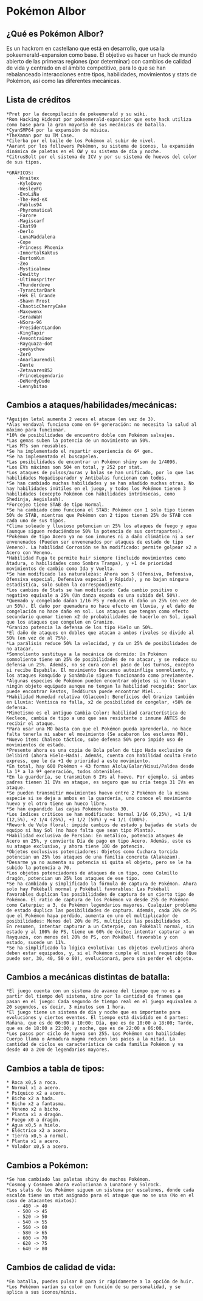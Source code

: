 # Pokémon Albor

## ¿Qué es Pokémon Albor?

Es un hackrom en castellano que está en desarrollo, que usa la pokeemerald-expansion como base. El objetivo es hacer un hack de mundo abierto de las primeras regiones (por determinar) con cambios de calidad de vida y centrado en el ámbito competitivo, para lo que se han rebalanceado interacciones entre tipos, habilidades, movimientos y stats de Pokémon, así como las diferentes mecánicas.

## Lista de créditos
    *Pret por la decompilación de pokeemerald y su wiki.
    *Rom Hacking Hideout por pokeemerald-expansion que este hack utiliza como base para la gran mayoría de sus mecánicas de batalla.
    *CyanSMP64 por la expansión de música.
    *TheXaman por su TM Case.
    *Cilerba por el baile de los Pokémon al subir de nivel.
    *Aarant por los followers Pokémon, su sistema de iconos, la expansión dinámica de paletas en el OW y su sistema de día y noche.
    *CitrusBolt por el sistema de ICV y por su sistema de huevos del color de sus tipos.

    *GRÁFICOS:
        -Wraitex
        -KyleDove
        -WesleyFG
        -EvoLiNa
        -The-Red-eX
        -Pablus94
        -Phyromatical
        -Farore
        -Magiscarf
        -Ekat99
        -Derlo
        -LunaMaddalena
        -Cope
        -Princess Phoenix
        -InmortalKaktus
        -BurtonKun
        -Zeo
        -Mysticalmew
        -Dewitty
        -Ultimospriter
        -Thunderdove
        -TyranitarDark
        -Hek El Grande
        -Shawn Frost
        -ChaoticCherryCake
        -Maxewenx
        -SeraaWaH
        -NSora-96
        -PresidentLandon
        -KingTapir
        -Aveontrainer
        -Rayquaza-dot
        -peekychew
        -Zer0
        -Anarlaurendil
        -Dante
        -Zetavares852
        -PrinceLegendario
        -DeNerdyDude
        -Lennybitao


## Cambios a ataques/habilidades/mecánicas:
    *Aguijón letal aumenta 2 veces el ataque (en vez de 3).
    *Alas vendaval funciona como en 6ª generación: no necesita la salud al máximo para funcionar.
    *10% de posibilidades de encuentro doble con Pokémon salvajes.
    *Las gemas suben la potencia de un movimiento un 50%.
    *Las MTs son reusables.
    *Se ha implementado el repartir experiencia de 6ª gen.
    *Se ha implementado el buscapelea.
    *Las posibilidades de encontrar un Pokémon shiny son de 1/4096.
    *Los EVs máximos son 504 en total, y 252 por stat.
    *Los ataques de pulsos/auras y balas se han unificado, por lo que las habilidades Megadisparador y Antibalas funcionan con todos.
    *Se han cambiado muchas habilidades y se han añadido muchas otras. No hay habilidades inútiles en el juego, y todos los Pokémon tienen 3 habilidades (excepto Pokémon con habilidades intrínsecas, como Shedinja, Aegislash).
    *Forcejeo tiene STAB de tipo Normal.
    *Se ha cambiado cómo funciona el STAB: Pokémon con 1 solo tipo tienen 50% de STAB, mientras que Pokémon con 2 tipos tienen 25% de STAB con cada uno de sus tipos.
    *Clima soleado y lluvioso potencian un 25% los ataques de fuego y agua (aunque siguen reduciéndose 50% la potencia de sus contrapartes).
    *Pokémon de tipo Acero ya no son inmunes ni a daño climático ni a ser envenenados (Pueden ser envenenados por ataques de estado de tipo Veneno). La habilidad Corrosión se ha modificado: permite golpear x2 a Acero con Veneno.
    *Habilidad Fuga te permite huir siempre (incluido movimientos como Atadura, o habilidades como Sombra Trampa), y +1 de prioridad movimientos de cambio como Ida y Vuelta.
    *Se han modificado las naturalezas: Ahora son 5 (Ofensiva, Defensiva, Ofensiva especial, Defensiva especial y Rápida), y no bajan ninguna estadística, solo suben la correspondiente.
    *Los cambios de Stats se han modificado: Cada cambio positivo o negativo equivale a 25% (Un danza espada es una subida del 50%).
    *Quemado y congelado dañan 1/16 PS y reducen el daño un 25% (en vez de un 50%). El daño por quemadura no hace efecto en lluvia, y el daño de congelación no hace daño en sol. Los ataques que tengan como efecto secundario quemar tienen x2 de probabilidades de hacerlo en Sol, igual que los ataques que congelen en Granizo.
    *Granizo potencia la defensa de los tipo Hielo un 50%.
    *El daño de ataques en dobles que atacan a ambos rivales se divide al 50% (en vez de al 75%).
    *La parálisis reduce 50% la velocidad, y da un 25% de posibilidades de no atacar.
    *Somnoliento sustituye a la mecánica de dormido: Un Pokémon somnoliento tiene un 25% de posibilidades de no atacar, y se reduce su defensa un 25%. Además, no se cura con el paso de los turnos, excepto si recibe Espabila. El movimiento Descanso autoinflige somnoliento, y los ataques Ronquido y Sonámbulo siguen funcionando como previamente.
    *Algunas especies de Pokémon pueden encontrar objetos si no llevan ningún objeto equipado aunque no tengan la habilidad recogida: Snorlax puede encontrar Restos, Teddiursa puede encontrar Miel...
    *Habilidad Humedad relativa (Glaceon): Beneficios del Granizo también en Lluvia: Ventisca no falla, x2 de posibilidad de congelar, +50% de defensa.
    *Mimetismo es el antiguo Cambia Color: habilidad característica de Kecleon, cambia de tipo a uno que sea resistente o inmune ANTES de recibir el ataque.
    *Para usar una MO basta con que el Pokémon pueda aprenderla, no hace falta tenerla ni saber el movimiento (Se acabaron los esclavos MO).
    *Nuevo item: Chaleco táctico, sube defensa 50% pero impide uso de movimientos de estado.
    *Presente ahora es una copia de Bola polen de tipo Hada exclusivo de Delibird (ahora Hielo-Hada). Además, cuenta con habilidad oculta Envío express, que le da +1 de prioridad a este movimiento.
    *En total, hay 600 Pokémon + 43 formas Alola/Galar/Hisui/Paldea desde la 1ª a la 9ª generación, todos obtenibles.
    *En la guardería, se transmiten 6 IVs al huevo. Por ejemplo, si ambos padres tienen 31 IVs en ataque, es seguro que su cría tenga 31 IVs en ataque.
    *Se pueden transmitir movimientos huevo entre 2 Pokémon de la misma especie si se deja a ambos en la guardería, uno conoce el movimiento huevo y el otro tiene un hueco libre.
    *Se han expandido las cajas Pokémon hasta 30.
    *Los índices críticos se han modificado: Normal 1/16 (6,25%), +1 1/8 (12,5%), +2 1/4 (25%), +3 1/2 (50%) y +4 1/1 (100%).
    *Rework de Velo floral: impide cambios de estado y bajadas de stats de equipo si hay Sol (no hace falta que sean tipo Planta).
    *Habilidad exclusiva de Persian: En metálico, potencia ataques de Acero un 25%, y convierte Día de pago en tipo Acero. Además, este es su ataque exclusivo, y ahora tiene 100 de potencia.
    *Objetos exclusivos potenciadores: Objetos como Cuchara torcida potencian un 25% los ataques de una familia concreta (Alakazam).
    *Desarme ya no aumenta su potencia si quita el objeto, pero se le ha subido la potencia a 70.
    *Los objetos potenciadores de ataques de un tipo, como Colmillo dragón, potencian un 25% los ataques de ese tipo.
    *Se ha cambiado y simplificado la fórmula de captura de Pokémon. Ahora solo hay Pokéball normal y Pokéball favorables: Las Pokéball favorables duplican las posibilidades de captura de un cierto tipo de Pokémon. El ratio de captura de los Pokémon va desde 255 de Pokémon como Caterpie; a 3, de Pokémon legendarios mayores. Cualquier problema de estado duplica las posibilidades de captura. Además, cada 20% de PS que el Pokémon haya perdido, aumenta en uno el multiplicador de posibilidades: Menos del 20% de PS, multiplica las posibilidades x5. En resumen, intentar capturar a un Caterpie, con Pokéball normal, sin estado y al 100% de PS, tiene un 60% de éxito; intentar capturar a un Rayquaza, con menos del 20% de PS, con Pokéball favorable y con estado, sucede un 11%.
    *Se ha simplificado la lógica evolutiva: Los objetos evolutivos ahora deben estar equipados, y, si el Pokémon cumple el nivel requerido (Que puede ser, 30, 40, 50 o 60), evolucionará, pero sin perder el objeto.

## Cambios a mecánicas distintas de batalla:
    *El juego cuenta con un sistema de avance del tiempo que no es a partir del tiempo del sistema, sino por la cantidad de frames que pasan en el juego: Cada segundo de tiempo real en el juego equivalen a 20 segundos, es decir, 3 minutos son 1 hora. 
    *El juego tiene un sistema de día y noche que es importante para evoluciones y ciertos eventos. El tiempo está dividido en 4 partes: Mañana, que es de 06:00 a 10:00; Día, que es de 10:00 a 18:00; Tarde, que es de 18:00 a 22:00; y noche, que es de 22:00 a 06:00.
    *Los pasos por ciclo de huevo son 255. Los Pokémon con habilidades Cuerpo llama o Armadura magma reducen los pasos a la mitad. La cantidad de ciclos es característica de cada familia Pokémon y va desde 40 a 200 de legendarios mayores.

## Cambios a tabla de tipos:
    * Roca x0,5 a roca.
    * Normal x1 a acero.
    * Psíquico x2 a acero.
    * Bicho x2 a hada.
    * Bicho x2 a fantasma.
    * Veneno x2 a bicho.
    * Planta x1 a dragón.
    * Fuego x0 a dragón.
    * Agua x0,5 a hielo.
    * Eléctrico x2 a acero.
    * Tierra x0,5 a normal.
    * Planta x1 a acero.
    * Volador x0,5 a acero.

## Cambios a Pokémon:
    *Se han cambiado las paletas shiny de muchos Pokémon.
    *Cosmog y Cosmoem ahora evolucionan a Lunatone y Solrock.
    *Los stats de los Pokémon siguen un sistema por escalones, donde cada escalón tiene un stat asignado para el ataque que no se usa (No en el caso de atacantes mixtos):
        - 480 -> 40
        - 500 -> 45
        - 520 -> 50
        - 540 -> 55
        - 560 -> 60
        - 580 -> 65
        - 600 -> 70
        - 620 -> 75
        - 640 -> 80

## Cambios de calidad de vida:
    *En batalla, puedes pulsar B para ir rápidamente a la opción de huir.
    *Los Pokémon varían su color en función de su personalidad, y se aplica a sus iconos/minis.
